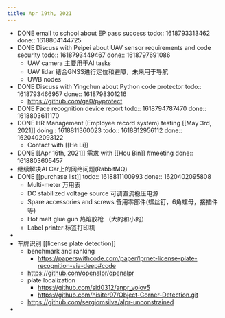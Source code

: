 ```yaml
---
title: Apr 19th, 2021
---
```


- DONE  email to school about EP pass success
  todo:: 1618793313462
  done:: 1618804144725
- DONE Discuss with Peipei about UAV sensor requirements and code security
  todo:: 1618793449467
  done:: 1618797691086
	- UAV camera 主要用于AI tasks
	- UAV lidar 结合GNSS进行定位和避障，未来用于导航
	- UWB nodes
- DONE Discuss with Yingchun about Python code protector
  todo:: 1618793466957
  done:: 1618798301216
	- https://github.com/ga0/pyprotect
- DONE Face recognition device report
  todo:: 1618794787470
  done:: 1618803611170
- DONE HR Management (Employee record system) testing [[May 3rd, 2021]] 
  doing:: 1618811360023
  todo:: 1618812956112
  done:: 1620402093122
	- Contact with [[He Li]]
- DONE [[Apr 16th, 2021]]  需求 with [[Hou Bin]] #meeting
  done:: 1618803605457
- 继续解决AI Car上的网络问题(RabbitMQ)
- DONE [[purchase list]] 
  todo:: 1618811100993
  done:: 1620402095808
	- Multi-meter 万用表
	- DC stabilized voltage source 可调直流稳压电源
	- Spare accessories and screws 备用零部件(螺丝钉，6角螺母，接插件等)
	- Hot melt glue gun 热熔胶枪 （大的和小的）
	- Label printer  标签打印机
-
- 车牌识别 [[license plate detection]]
	- benchmark  and ranking
		- https://paperswithcode.com/paper/lprnet-license-plate-recognition-via-deep#code
	- https://github.com/openalpr/openalpr
	- plate localization
		- https://github.com/sid0312/anpr_yolov5
		- https://github.com/hisiter97/Object-Corner-Detection.git
	- https://github.com/sergiomsilva/alpr-unconstrained
-